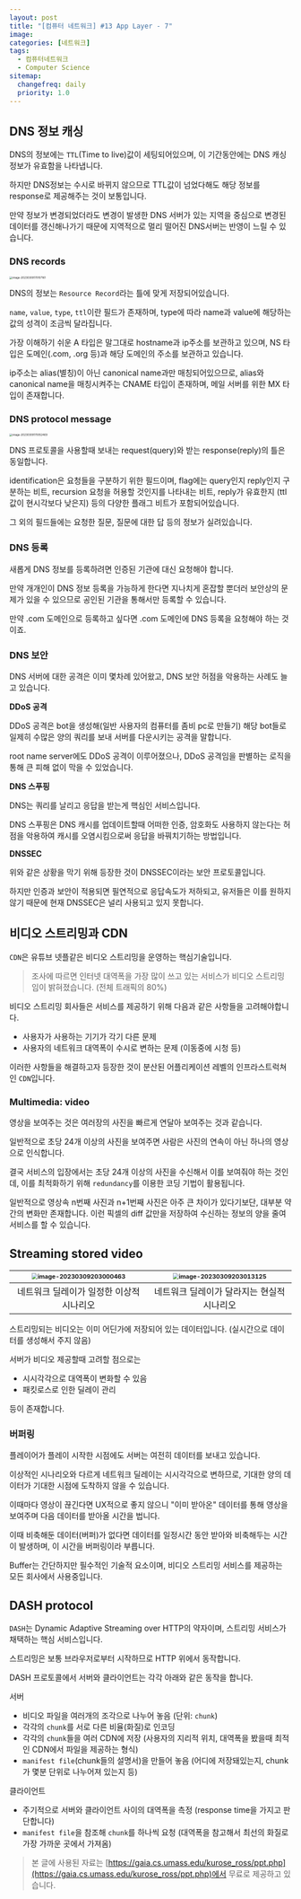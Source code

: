 ```yaml
---
layout: post
title: "[컴퓨터 네트워크] #13 App Layer - 7"
image:
categories: [네트워크]
tags: 
  - 컴퓨터네트워크
  - Computer Science
sitemap:
  changefreq: daily
  priority: 1.0
---
```


## DNS 정보 캐싱

DNS의 정보에는 `TTL`(Time to live)값이 세팅되어있으며, 이 기간동안에는 DNS 캐싱정보가 유효함을 나타냅니다.

하지만 DNS정보는 수시로 바뀌지 않으므로 TTL값이 넘었다해도 해당 정보를 response로 제공해주는 것이 보통입니다.

만약 정보가 변경되었더라도 변경이 발생한 DNS 서버가 있는 지역을 중심으로 변경된 데이터를 갱신해나가기 때문에 지역적으로 멀리 떨어진 DNS서버는 반영이 느릴 수 있습니다.



### DNS records

<img src="https://raw.githubusercontent.com/Neph3779/Blog-Image/forUpload/img/20230309170107.png" alt="image-20230309170107161" style="zoom:33%;" />

DNS의 정보는 `Resource Record`라는 틀에 맞게 저장되어있습니다.

`name`, `value`, `type`, `ttl`이란 필드가 존재하며, type에 따라 name과 value에 해당하는  값의 성격이 조금씩 달라집니다.

가장 이해하기 쉬운 A 타입은 말그대로 hostname과 ip주소를 보관하고 있으며, NS 타입은 도메인(.com, .org 등)과 해당 도메인의 주소를 보관하고 있습니다.

ip주소는 alias(별칭)이 아닌 canonical name과만 매칭되어있으므로, alias와  canonical name을 매칭시켜주는 CNAME 타입이 존재하며, 메일 서버를 위한 MX 타입이 존재합니다.



### DNS protocol message

<img src="https://raw.githubusercontent.com/Neph3779/Blog-Image/forUpload/img/20230309170052.png" alt="image-20230309170052469" style="zoom:33%;" />

DNS 프로토콜을 사용할때 보내는 request(query)와 받는 response(reply)의 틀은 동일합니다.

identification은 요청들을 구분하기 위한 필드이며, flag에는 query인지 reply인지 구분하는 비트, recursion 요청을 허용할 것인지를 나타내는 비트, reply가 유효한지 (ttl 값이 현시각보다 낮은지) 등의 다양한 플래그 비트가 포함되어있습니다.

그 외의 필드들에는 요청한 질문, 질문에 대한 답 등의 정보가 실려있습니다.

### DNS 등록

새롭게 DNS 정보를 등록하려면 인증된 기관에 대신 요청해야 합니다.

만약 개개인이 DNS 정보 등록을 가능하게 한다면 지나치게 혼잡할 뿐더러 보안상의 문제가 있을 수 있으므로 공인된 기관을 통해서만 등록할 수 있습니다.

만약 .com 도메인으로 등록하고 싶다면 .com 도메인에 DNS 등록을 요청해야 하는 것이죠.



### DNS 보안

DNS 서버에 대한 공격은 이미 몇차례 있어왔고, DNS 보안 허점을 악용하는 사례도 늘고 있습니다.

**DDoS 공격**

DDoS 공격은 bot을 생성해(일반 사용자의 컴퓨터를 좀비 pc로 만들기) 해당 bot들로 일제히 수많은 양의 쿼리를 보내 서버를 다운시키는 공격을 말합니다.

root name server에도 DDoS 공격이 이루어졌으나, DDoS 공격임을 판별하는 로직을 통해 큰 피해 없이 막을 수 있었습니다.

**DNS 스푸핑**

DNS는 쿼리를 날리고 응답을 받는게 핵심인 서비스입니다.

DNS 스푸핑은 DNS 캐시를 업데이트할때 어떠한 인증, 암호화도 사용하지 않는다는 허점을 악용하여 캐시를 오염시킴으로써 응답을 바꿔치기하는 방법입니다.

**DNSSEC**

위와 같은 상황을 막기 위해 등장한 것이 DNSSEC이라는 보안 프로토콜입니다.

하지만 인증과 보안이 적용되면 필연적으로 응답속도가 저하되고, 유저들은 이를 원하지 않기 때문에 현재 DNSSEC은 널리 사용되고 있지 못합니다.



## 비디오 스트리밍과 CDN

`CDN`은 유튜브 넷플같은 비디오 스트리밍을 운영하는 핵심기술입니다.

>  조사에 따르면 인터넷 대역폭을 가장 많이 쓰고 있는 서비스가 비디오 스트리밍임이 밝혀졌습니다. (전체 트래픽의 80%)

비디오 스트리밍 회사들은 서비스를 제공하기 위해 다음과 같은 사항들을 고려해야합니다.

- 사용자가 사용하는 기기가 각기 다른 문제
- 사용자의 네트워크 대역폭이 수시로 변하는 문제 (이동중에 시청 등)

이러한 사항들을 해결하고자 등장한 것이 분산된 어플리케이션 레벨의 인프라스트럭쳐인 `CDN`입니다.



### Multimedia: video

영상을 보여주는 것은 여러장의 사진을 빠르게 연달아 보여주는 것과 같습니다. 

일반적으로 초당 24개 이상의 사진을 보여주면 사람은 사진의 연속이 아닌 하나의 영상으로 인식합니다.

결국 서비스의 입장에서는 초당 24개 이상의 사진을 수신해서 이를 보여줘야 하는 것인데, 이를 최적화하기 위해 `redundancy`를 이용한 코딩 기법이 활용됩니다.

일반적으로 영상속 n번째 사진과 n+1번째 사진은 아주 큰 차이가 있다기보단, 대부분 약간의 변화만 존재합니다. 이런 픽셀의 diff 값만을 저장하여 수신하는 정보의 양을 줄여 서비스를 할 수 있습니다.



##  Streaming stored video

| <img src="https://raw.githubusercontent.com/Neph3779/Blog-Image/forUpload/img/20230309203000.png" alt="image-20230309203000463" style="zoom: 67%;" /> | <img src="https://raw.githubusercontent.com/Neph3779/Blog-Image/forUpload/img/20230309203013.png" alt="image-20230309203013125" style="zoom:67%;" /> |
| :----------------------------------------------------------: | :----------------------------------------------------------: |
|           네트워크 딜레이가 일정한 이상적 시나리오           |          네트워크 딜레이가 달라지는 현실적 시나리오          |

스트리밍되는 비디오는 이미 어딘가에 저장되어 있는 데이터입니다. (실시간으로 데이터를 생성해서 주지 않음)

서버가 비디오 제공할때 고려할 점으로는

- 시시각각으로 대역폭이 변화할 수 있음
- 패킷로스로 인한 딜레이 관리

등이 존재합니다.

### 버퍼링

플레이어가 플레이 시작한 시점에도 서버는 여전히 데이터를 보내고 있습니다.

이상적인 시나리오와 다르게 네트워크 딜레이는 시시각각으로 변하므로, 기대한 양의 데이터가 기대한 시점에 도착하지 않을 수 있습니다.

이때마다 영상이 끊긴다면 UX적으로 좋지 않으니 "이미 받아온" 데이터를 통해 영상을 보여주며 다음 데이터를 받아올 시간을 법니다.

이때 비축해둔 데이터(버퍼)가 없다면 데이터를 일정시간 동안 받아와 비축해두는 시간이 발생하며, 이 시간을 버퍼링이라 부릅니다.

Buffer는 간단하지만 필수적인 기술적 요소이며, 비디오 스트리밍 서비스를 제공하는 모든 회사에서 사용중입니다.



## DASH protocol

`DASH`는 Dynamic Adaptive Streaming over HTTP의 약자이며, 스트리밍 서비스가 채택하는 핵심 서비스입니다.

스트리밍은 보통 브라우저로부터 시작하므로 HTTP 위에서 동작합니다.

DASH 프로토콜에서 서버와 클라이언트는 각각 아래와 같은 동작을 합니다.

서버

- 비디오 파일을 여러개의 조각으로 나누어 놓음 (단위: `chunk`)
- 각각의 `chunk`를 서로 다른 비율(화질)로 인코딩
- 각각의 `chunk`들을 여러 CDN에 저장 (사용자의 지리적 위치, 대역폭을 봤을때 최적인 CDN에서 파일을 제공하는 형식)
- `manifest file`(chunk들의 설명서)을 만들어 놓음 (어디에 저장돼있는지, chunk가 몇분 단위로 나누어져 있는지 등)

클라이언트

- 주기적으로 서버와 클라이언트 사이의 대역폭을 측정 (response time을 가지고 판단합니다)
- `manifest file`을 참조해 `chunk`를 하나씩 요청 (대역폭을 참고해서 최선의 화질로 가장 가까운 곳에서 가져옴)



> 본 글에 사용된 자료는 [https://gaia.cs.umass.edu/kurose_ross/ppt.php](https://gaia.cs.umass.edu/kurose_ross/ppt.php)에서 무료로 제공하고 있습니다.
